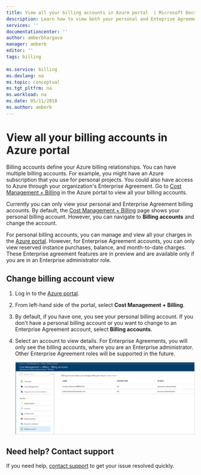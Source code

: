 ```yaml
---
title: View all your billing accounts in Azure portal  | Microsoft Docs
description: Learn how to view both your personal and Enteprise Agreement billing accounts in Azure portal.
services: ''
documentationcenter: ''
author: amberbhargava
manager: amberb
editor: ''
tags: billing

ms.service: billing
ms.devlang: na
ms.topic: conceptual
ms.tgt_pltfrm: na
ms.workload: na
ms.date: 05/11/2018
ms.author: amberb
---
```

# View all your billing accounts in Azure portal  

Billing accounts define your Azure billing relationships. You can have multiple billing accounts. For example, you might have an Azure subscription that you use for personal projects. You could also have access to Azure through your organization's Enterprise Agreement. Go to [Cost Management + Billing](https://portal.azure.com/#blade/Microsoft_Azure_Billing/BillingMenuBlade/Overview) in the Azure portal to view all your billing accounts.

Currently you can only view your personal and Enterprise Agreement billing accounts. By default, the [Cost Management + Billing](https://portal.azure.com/#blade/Microsoft_Azure_Billing/BillingMenuBlade/Overview) page shows your personal billing account. However, you can navigate to **Billing accounts** and change the account.

For personal billing accounts, you can manage and view all your charges in the [Azure portal](https://portal.azure.com). However, for Enterprise Agreement accounts, you can only view reserved instance purchases, balance, and month-to-date charges. These Enterprise agreement features are in preview and are available only if you are in an Enterprise administrator role.

## Change billing account view 

1.	Log in to the [Azure portal](https://portal.azure.com).

2.	From left-hand side of the portal, select **Cost Management + Billing**. 

3.	By default, if you have one, you see your personal billing account. If you don't have a personal billing account or you want to change to an Enterprise Agreement account, select **Billing accounts**.

4.  Select an account to view details. For Enterprise Agreements, you will only see the billing accounts, where you are an Enterprise administrator. Other Enterprise Agreement roles will be supported in the future.

    ![Screenshot that shows list of billing accounts](./media/billing-view-all-accounts/billing-list-of-accounts.png)

 
## Need help? Contact support

If you need help, [contact support](https://portal.azure.com/?#blade/Microsoft_Azure_Support/HelpAndSupportBlade) to get your issue resolved quickly.
